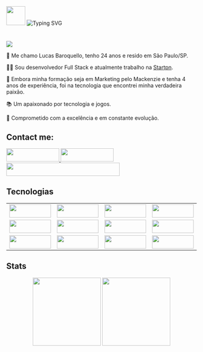 <div>
  <img height="50" src="https://raw.githubusercontent.com/TheDudeThatCode/TheDudeThatCode/master/Assets/Hi.gif" /> 
  <img src="https://readme-typing-svg.demolab.com?font=Gloria+Hallelujah&size=38&duration=3000&pause=3000&color=FFFFFF&background=0D1117&center=true&vCenter=true&width=730&height=60&lines=Ol%C3%A1%2C+seja+bem-vindo(a)+ao+meu+perfil!" alt="Typing SVG" />
</div>

#

<img src="https://komarev.com/ghpvc/?username=lucascbb&label=VISITAS&style=plastic&color=FF0000">
<p>🤖 Me chamo Lucas Baroquello, tenho 24 anos e resido em São Paulo/SP.</p>
<p>👨‍💻 Sou desenvolvedor Full Stack e atualmente trabalho na <a href="https://www.startpn.com/">Startpn</a>.</p>
<p>🧠 Embora minha formação seja em Marketing pelo Mackenzie e tenha 4 anos de experiência, foi na tecnologia que encontrei minha verdadeira paixão.</p>
<p>📚 Um apaixonado por tecnologia e jogos.</p>
<p>🎯 Comprometido com a excelência e em constante evolução.</p>

## Contact me:

<div>
  <a href="https://www.linkedin.com/in/lucas-baroquello/">
    <img src="https://img.shields.io/badge/LinkedIn-0077B5?style=for-the-badge&logo=linkedin&logoColor=white" width="140" height="35">
  </a>
    <a href="https://api.whatsapp.com/send?phone=5511941139277&text=Ol%C3%A1,%20tudo%20bem?%20Encontrei%20seu%20contato%20atrav%C3%A9s%20do%20Github.%20Eu%20sou%20o/a%20(insira%20seu%20nome%20aqui).">
    <img src="https://img.shields.io/badge/WhatsApp-25D366?style=for-the-badge&logo=whatsapp&logoColor=white" width="140" height="35">
  </a>
  <img src="https://img.shields.io/badge/Email-lucasbaroquello%40hotmail.com-orange" width="300" height="35">  
</div>

## Tecnologias

<table align="center">
  <tr>
    <td align="center"><img height=35 width="110" src="https://img.shields.io/badge/HTML5-E34F26?style=for-the-badge&logo=html5&logoColor=white" ></td>
    <td align="center"><img height=35 width="110" src="https://img.shields.io/badge/CSS3-1572B6?style=for-the-badge&logo=css3&logoColor=white" ></td>
    <td align="center"><img height=35 width="110" src=https://img.shields.io/badge/JavaScript-F7DF1E?style=for-the-badge&logo=javascript&logoColor=black ></td>
     <td align="center"><img height=35 width="110" src="https://img.shields.io/badge/Bootstrap-563D7C?style=for-the-badge&logo=bootstrap&logoColor=white" ></td>
    <td align="center"><img height=35 width="110" src="https://img.shields.io/badge/GIT-E44C30?style=for-the-badge&logo=git&logoColor=white" />
  </tr>
  <tr>
    <td align="center"><img height=35 width="110" src="https://img.shields.io/badge/React-20232A?style=for-the-badge&logo=react&logoColor=61DAFB" />
    <td align="center"><img height=35 width="110" src="https://img.shields.io/badge/Redux-593D88?style=for-the-badge&logo=redux&logoColor=white" />
    <td align="center"><img height=35 width="110" src="https://img.shields.io/badge/-TestingLibrary-%23E33332?style=for-the-badge&logo=testing-library&logoColor=white" />
    <td align="center"><img height=35 width="110" src="https://img.shields.io/badge/Jest-323330?style=for-the-badge&logo=Jest&logoColor=white" ></td>
    <td align="center"><img height=35 width="110" src="https://img.shields.io/badge/eslint-3A33D1?style=for-the-badge&logo=eslint&logoColor=white" />
  </tr>
    <tr>
    <td align="center"><img height=35 width="110" src="https://img.shields.io/badge/docker-%230db7ed.svg?style=for-the-badge&logo=docker&logoColor=white" ></td>
    <td align="center"><img height=35 width="110" src="https://img.shields.io/badge/MySQL-005C84?style=for-the-badge&logo=mysql&logoColor=white" ></td>
    <td align="center"><img height=35 width="110" src="https://img.shields.io/badge/express.js-%23404d59.svg?style=for-the-badge&logo=express&logoColor=%2361DAFB" ></td>
     <td align="center"><img height=35 width="110" src="https://img.shields.io/badge/Node.js-43853D?style=for-the-badge&logo=node.js&logoColor=white" ></td>
    <td align="center"><img height=35 width="110" src="https://img.shields.io/badge/Sequelize-52B0E7?style=for-the-badge&logo=Sequelize&logoColor=white" ></td>
  </tr>
</table>

## Stats

<div align="center">
  <img height=180 src="https://github-readme-stats.vercel.app/api?username=lucascbb&show_icons=true&theme=radical" />
  <img height=180 src="https://github-readme-stats.vercel.app/api/top-langs/?username=lucascbb&layout=compact&theme=radical" />
</div>
